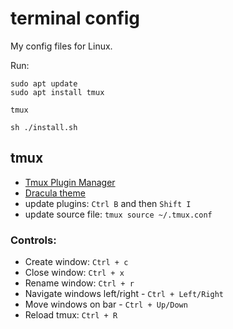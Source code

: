 # terminal config

My config files for Linux.

Run:
```
sudo apt update
sudo apt install tmux
```
```
tmux
```
```
sh ./install.sh
```

## tmux

- [Tmux Plugin Manager](https://github.com/tmux-plugins/tpm)
- [Dracula theme](https://draculatheme.com/tmux)
- update plugins: `Ctrl B` and then `Shift I`
- update source file: `tmux source ~/.tmux.conf`

### Controls:

- Create window: `Ctrl + c`
- Close window: `Ctrl + x`
- Rename window: `Ctrl + r`
- Navigate windows left/right - `Ctrl + Left/Right`
- Move windows on bar - `Ctrl + Up/Down`
- Reload tmux: `Ctrl + R`
